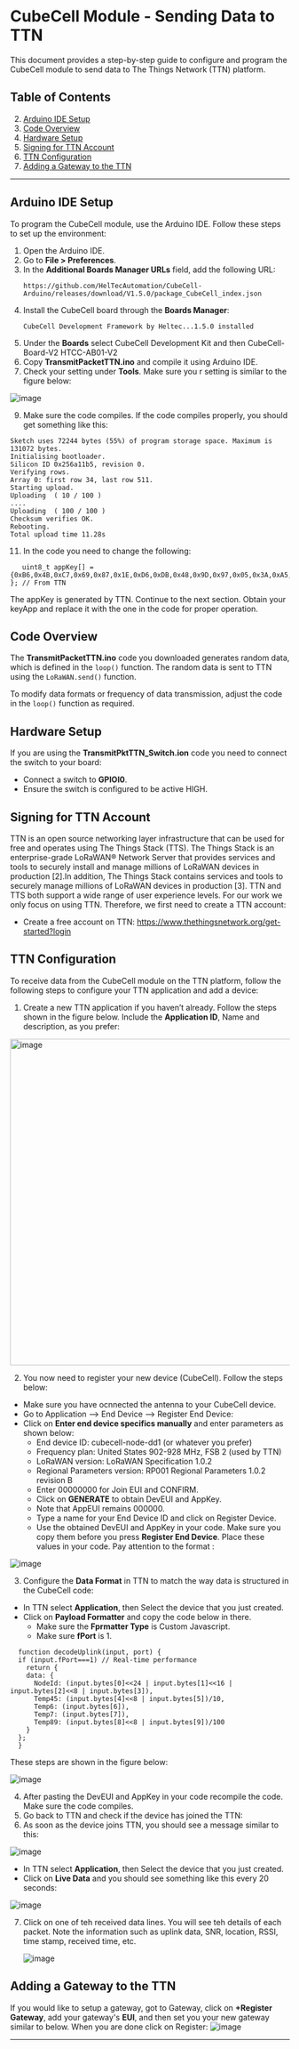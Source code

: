 
# CubeCell Module - Sending Data to TTN

This document provides a step-by-step guide to configure and program the CubeCell module to send data to The Things Network (TTN) platform.

## Table of Contents
2. [Arduino IDE Setup](#arduino-ide-setup)
3. [Code Overview](#code-overview)
4. [Hardware Setup](#hardware-setup)
5. [Signing for TTN Account](#Signing_for_TTN_Account)
6. [TTN Configuration](#ttn-configuration)
7. [Adding a Gateway to the TTN](#Adding-a-Gateway-to-the-TTN)

---
## Arduino IDE Setup

To program the CubeCell module, use the Arduino IDE. Follow these steps to set up the environment:

1. Open the Arduino IDE.
2. Go to **File > Preferences**.
3. In the **Additional Boards Manager URLs** field, add the following URL:
   ```
   https://github.com/HelTecAutomation/CubeCell-Arduino/releases/download/V1.5.0/package_CubeCell_index.json
   ```
4. Install the CubeCell board through the **Boards Manager**:
   ```
   CubeCell Development Framework by Heltec...1.5.0 installed
   ```
5. Under the **Boards** select CubeCell Development Kit and then CubeCell-Board-V2 HTCC-AB01-V2
6. Copy **TransmitPacketTTN.ino** and compile it using Arduino IDE.
7. Check your setting under **Tools**. Make sure you r setting is similar to the figure below:

![image](https://github.com/user-attachments/assets/597f3bd8-89dc-45a0-8ebe-fda1899541d0)

9. Make sure the code compiles. If the code compiles properly, you should get something like this: 
```
Sketch uses 72244 bytes (55%) of program storage space. Maximum is 131072 bytes.
Initialising bootloader.
Silicon ID 0x256a11b5, revision 0.
Verifying rows.
Array 0: first row 34, last row 511.
Starting upload.
Uploading  ( 10 / 100 )
....
Uploading  ( 100 / 100 )
Checksum verifies OK.
Rebooting.
Total upload time 11.28s    
```
11. In the code you need to change the following:
```
   uint8_t appKey[] = {0xB6,0x4B,0xC7,0x69,0x87,0x1E,0xD6,0xDB,0x48,0x9D,0x97,0x05,0x3A,0xA5,0x2D,0x59 }; // From TTN
```
   The appKey is generated by TTN.  Continue to the next section. Obtain your keyApp and replace it with the one in the code for proper operation. 

## Code Overview

The **TransmitPacketTTN.ino** code you downloaded generates random data, which is defined in the `loop()` function. The random data is sent to TTN using the `LoRaWAN.send()` function.

To modify data formats or frequency of data transmission, adjust the code in the `loop()` function as required.

## Hardware Setup

If you are using the **TransmitPktTTN_Switch.ion** code you need to connect the switch to your board: 

- Connect a switch to **GPIOI0**.
- Ensure the switch is configured to be active HIGH.

## Signing for TTN Account
TTN is an open source networking layer infrastructure that can be used for free and operates using The Things Stack (TTS). The Things Stack is an enterprise-grade LoRaWAN® Network Server that provides services and tools to securely install and manage millions of LoRaWAN devices in production [2].In addition, The Things Stack contains services and tools to securely manage millions of LoRaWAN devices in production [3]. TTN and TTS both support a wide range of user experience levels. For our work we only focus on using TTN. Therefore, we first need to create a TTN account: 
- Create a free account on TTN: https://www.thethingsnetwork.org/get-started?login 

## TTN Configuration

To receive data from the CubeCell module on the TTN platform, follow the following steps to configure your TTN application and add a device:

1. Create a new TTN application if you haven’t already. Follow the steps shown in the figure below. Include the **Application ID**, Name and description, as you prefer:

  <img width="587" alt="image" src="https://github.com/user-attachments/assets/ccb96cf3-f3b8-4581-b114-0e14608eb1bb">

2. You now need to register your new device (CubeCell). Follow the steps below:

- Make sure you have ocnnected the antenna to your CubeCell device. 
- Go to Application --> End Device --> Register End Device:
- Click on **Enter end device specifics manually** and enter parameters as shown below:
   - End device ID: cubecell-node-dd1 (or whatever you prefer)
   - Frequency plan: United States 902-928 MHz, FSB 2 (used by TTN)
   - LoRaWAN version: LoRaWAN Specification 1.0.2
   - Regional Parameters version: RP001 Regional Parameters 1.0.2 revision B
   - Enter 00000000 for Join EUI and CONFIRM.
   - Click on **GENERATE** to obtain DevEUI and AppKey.
   - Note that AppEUI remains 000000.
   - Type a name for your End Device ID and click on Register Device.
   - Use the obtained DevEUI and AppKey in your code. Make sure you copy them before you press **Register End Device**. Place these values in your code. Pay attention to the format :

![image](https://github.com/user-attachments/assets/9885c30c-769a-4920-8e54-d390334a9bfb)

3. Configure the **Data Format** in TTN to match the way data is structured in the CubeCell code:
- In TTN select **Application**, then Select the device that you just created.
- Click on **Payload Formatter** and copy the code below in there.
   - Make sure the **Fprmatter Type** is Custom Javascript.
   - Make sure **fPort** is 1.
```
  function decodeUplink(input, port) {
  if (input.fPort===1) // Real-time performance
    return {
    data: {
      NodeId: (input.bytes[0]<<24 | input.bytes[1]<<16 | input.bytes[2]<<8 | input.bytes[3]),
      Temp45: (input.bytes[4]<<8 | input.bytes[5])/10,
      Temp6: (input.bytes[6]),
      Temp7: (input.bytes[7]),
      Temp89: (input.bytes[8]<<8 | input.bytes[9])/100
    }
  };
  }
   ```

These steps are shown in the figure below: 

![image](https://github.com/user-attachments/assets/888d1a56-af12-43a8-8513-a1232380c396)

4. After pasting the DevEUI and AppKey in your code recompile the code. Make sure the code compiles.
5. Go back to TTN and check if the device has joined the TTN:
6. As soon as the device joins TTN, you should see a message similar to this:
   
![image](https://github.com/user-attachments/assets/3dc57b07-93d4-4bc8-84bf-0264ff15fce5)

- In TTN select **Application**, then Select the device that you just created.
- Click on **Live Data** and you should see something like this every 20 seconds:

![image](https://github.com/user-attachments/assets/9e59385d-c442-4702-8a01-90acf545bbfb)

7. Click on one of teh received data lines. You will see teh details of each packet. Note the information such as
uplink data, SNR, location, RSSI, time stamp, received time, etc. 

   ![image](https://github.com/user-attachments/assets/3bee3f2c-fb17-4089-acd3-51cabdbc2206)

## Adding a Gateway to the TTN

If you would like to setup a gateway, got to Gateway, click on **+Register Gateway**,  add your gateway's **EUI**, and then set you your new gateway similar to below. When you are done click on Register:
![image](https://github.com/user-attachments/assets/5a95ebf6-9452-464e-84ea-bb8781e75f6d)


-------------
